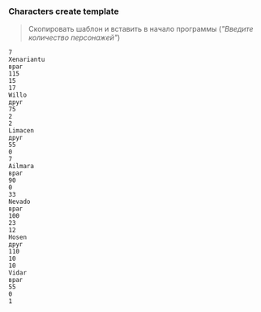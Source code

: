 ### Characters create template
> Скопировать шаблон и вставить в начало программы (*"Введите количество персонажей"*)
```plain
7
Xenariantu
враг
115
15
17
Willo
друг
75
2
2
Limacen
друг
55
0
7
Ailmara
враг
90
0
33
Nevado
враг
100
23
12
Hosen
друг
110
10
10
Vidar
враг
55
0
1
```
